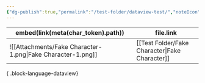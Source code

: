 ```yaml
---
{"dg-publish":true,"permalink":"/test-folder/dataview-test/","noteIcon":""}
---
```




| embed(link(meta(char_token).path))                          | file.link                                         |
| ----------------------------------------------------------- | ------------------------------------------------- |
| ![[Attachments/Fake Character-1.png\|Fake Character-1.png]] | [[Test Folder/Fake Character\|Fake Character]] |

{ .block-language-dataview}